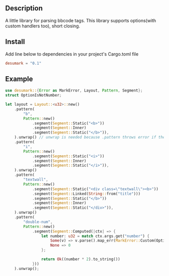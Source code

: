 ## Description
A little library for parsing bbcode tags.
This library supports options(with custom handlers too), short closing.

## Install
Add line below to dependencies in your project's Cargo.toml file
```toml
desumark = "0.1"
```

## Example
```rust
use desumark::{Error as MarkError, Layout, Pattern, Segment};
struct OptionIsNotNumber;

let layout = Layout::<u32>::new()
    .pattern(
        "b",
        Pattern::new()
            .segment(Segment::Static("<b>"))
            .segment(Segment::Inner)
            .segment(Segment::Static("</b>")),
    ).unwrap() // unwrap is needed because .pattern throws error if the pattern is already present
    .pattern(
        "i",
        Pattern::new()
            .segment(Segment::Static("<i>"))
            .segment(Segment::Inner)
            .segment(Segment::Static("</i>")),
    ).unwrap()
    .pattern(
        "textwall",
        Pattern::new()
            .segment(Segment::Static("<div class=\"textwall\"><b>"))
            .segment(Segment::Linked(String::from("title")))
            .segment(Segment::Static("</b>"))
            .segment(Segment::Inner)
            .segment(Segment::Static("</div>")),
    ).unwrap()
    .pattern(
    	"double-num",
    	Pattern::new()
    		.segment(Segment::Computed(|ctx| => {
    			let number: u32 = match ctx.args.get("number") {
    				Some(v) => v.parse().map_err(MarkError::Custom(OptionIsNotNumber))?,
    				None => 0
    			};

    			return Ok((number * 2).to_string())
    		}))
    ).unwrap();
```